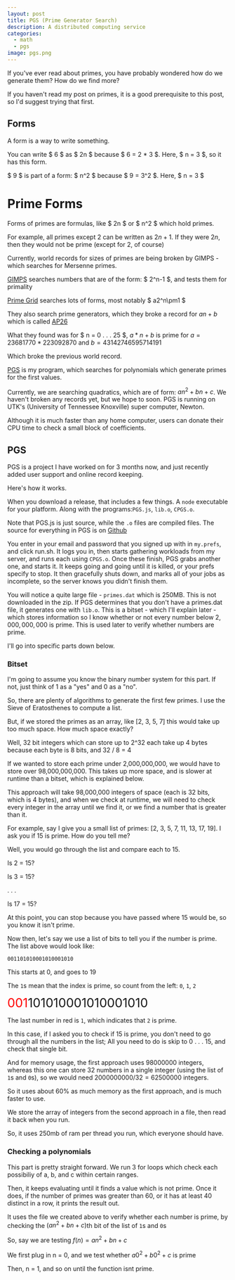 ```yaml
---
layout: post
title: PGS (Prime Generator Search)
description: A distributed computing service
categories:
  - math
  - pgs
image: pgs.png
---
```

If you've ever read about primes, you have probably wondered how do we generate them? How do we find more?

If you haven't read my post on primes, it is a good prerequisite to this post, so I'd suggest trying that first.

## Forms

A form is a way to write something.

You can write $ 6 $ as $ 2n $ because $ 6 = 2 * 3 $.
Here, $ n = 3 $, so it has this form.

$ 9 $ is part of a form: $ n^2 $ because $ 9 = 3^2 $.
Here, $ n = 3 $

# Prime Forms

Forms of primes are formulas, like $ 2n $ or $ n^2 $ which hold primes.

For example, all primes except $2$ can be written as $2n+1$. If they were $2n$, then they would not be prime (except for $2$, of course)

Currently, world records for sizes of primes are being broken by GIMPS - which searches for Mersenne primes.

[GIMPS](http://www.mersenne.org/) searches numbers that are of the form: $ 2^n-1 $, and tests them for primality

[Prime Grid](http://www.primegrid.com/) searches lots of forms, most notably $ a2^n\pm1 $

They also search prime generators, which they broke a record for $an+b$ which is called [AP26](https://www.primegrid.com/download/AP26.pdf)

What they found was for $ n = 0 . . . 25 $, $a * n + b$ is prime for $a = 23681770*223092870$ and $b = 43142746595714191$

Which broke the previous world record.

[PGS](http://pgs.chemicaldevelopment.us) is my program, which searches for polynomials which generate primes for the first values.

Currently, we are searching quadratics, which are of form: $an^2 + bn + c$. We haven't broken any records yet, but we hope to soon.
PGS is running on UTK's (University of Tennessee Knoxville) super computer, Newton. 

Although it is much faster than any home computer, users can donate their CPU time to check a small block of coefficients.

## PGS

PGS is a project I have worked on for 3 months now, and just recently added user support and online record keeping.

Here's how it works.

When you download a release, that includes a few things. A `node` executable for your platform. Along with the programs:`PGS.js`, `lib.o`, `CPGS.o`.

Note that PGS.js is just source, while the `.o` files are compiled files. The source for everything in PGS is on [Github](https://github.com/ChemicalDevelopment/pgs)

You enter in your email and password that you signed up with in `my.prefs`, and click run.sh. It logs you in, then starts gathering workloads from my server, and runs each using `CPGS.o`.
Once these finish, PGS grabs another one, and starts it. It keeps going and going until it is killed, or your prefs specify to stop. It then gracefully shuts down, and marks all of your jobs as incomplete, so the server knows you didn't finish them.

You will notice a quite large file - `primes.dat` which is 250MB. This is not downloaded in the zip. If PGS determines that you don't have a primes.dat file, it generates one with `lib.o`.
This is a bitset - which I'll explain later - which stores information so I know whether or not every number below $2,000,000,000$ is prime. This is used later to verify whether numbers are prime.

I'll go into specific parts down below.

### Bitset

I'm going to assume you know the binary number system for this part. If not, just think of 1 as a "yes" and 0 as a "no".

So, there are plenty of algorithms to generate the first few primes. I use the Sieve of Eratosthenes to compute a list.

But, if we stored the primes as an array, like [2, 3, 5, 7] this would take up too much space. How much space exactly?

Well, 32 bit integers which can store up to 2^32 each take up 4 bytes because each byte is 8 bits, and 32 / 8 = 4

If we wanted to store each prime under 2,000,000,000, we would have to store over 98,000,000,000. This takes up more space, and is slower at runtime than a bitset, which is explained below.

This approach will take 98,000,000 integers of space (each is 32 bits, which is 4 bytes), and when we check at runtime, we will need to check every integer in the array until we find it, or we find a number that is greater than it.

For example, say I give you a small list of primes: [2, 3, 5, 7, 11, 13, 17, 19]. I ask you if 15 is prime. How do you tell me?

Well, you would go through the list and compare each to 15.

Is 2 = 15?

Is 3 = 15?

. . . 

Is 17 = 15?

At this point, you can stop because you have passed where 15 would be, so you know it isn't prime.


Now then, let's say we use a list of bits to tell you if the number is prime. The list above would look like:

`001101010001010001010`

This starts at 0, and goes to 19

The `1`s mean that the index is prime, so count from the left: `0`, `1`, `2`

<span style="color: red; font-size: 2em;">001</span><span style="font-size: 2em;">101010001010001010</span>

The last number in red is `1`, which indicates that `2` is prime.

In this case, if I asked you to check if 15 is prime, you don't need to go through all the numbers in the list; All you need to do is skip to 0 . . . 15, and check that single bit.

And for memory usage, the first approach uses 98000000 integers, whereas this one can store 32 numbers in a single integer (using the list of `1`s and `0`s), so we would need $2000000000/32 = 62500000$ integers.

So it uses about 60% as much memory as the first approach, and is much faster to use.

We store the array of integers from the second approach in a file, then read it back when you run.

So, it uses 250mb of ram per thread you run, which everyone should have.

### Checking a polynomials

This part is pretty straight forward. We run 3 for loops which check each possibiliy of a, b, and c within certain ranges.

Then, it keeps evaluating until it finds a value which is not prime. Once it does, if the number of primes was greater than 60, or it has at least 40 distinct in a row, it prints the result out.

It uses the file we created above to verify whether each number is prime, by checking the $(an^2+bn+c)$th bit of the list of `1`s and `0`s

So, say we are testing $f(n) = an^2+bn+c$

We first plug in n = 0, and we test whether $a0^2+b0^2+c$ is prime

Then, n = 1, and so on until the function isnt prime.


